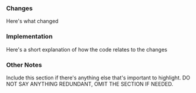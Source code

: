 ### Changes
Here's what changed

### Implementation
Here's a short explanation of how the code relates to the changes

### Other Notes
Include this section if there's anything else that's important to highlight. DO NOT SAY ANYTHING REDUNDANT, OMIT THE SECTION IF NEEDED.